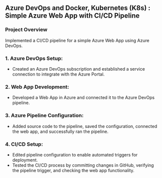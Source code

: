 ## Azure DevOps and Docker, Kubernetes (K8s) : Simple Azure Web App with CI/CD Pipeline

### Project Overview
Implemented a CI/CD pipeline for a simple Azure Web App using Azure DevOps.

### 1. Azure DevOps Setup:
- Created an Azure DevOps subscription and established a service connection to integrate with the Azure Portal.

### 2. Web App Development:
- Developed a Web App in Azure and connected it to the Azure DevOps pipeline.

### 3. Azure Pipeline Configuration:
- Added source code to the pipeline, saved the configuration, connected the web app, and successfully ran the pipeline.

### 4. CI/CD Setup:
- Edited pipeline configuration to enable automated triggers for deployment.
- Tested the CI/CD process by committing changes in GitHub, verifying the pipeline trigger, and checking the web app functionality.
